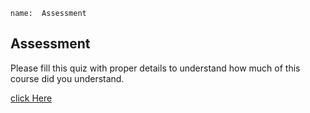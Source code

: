 ```ngMeta
name:  Assessment
```

## Assessment

Please fill this quiz with proper details to understand how much of this course did you understand.

[click Here]("https://docs.google.com/forms/d/e/1FAIpQLScOMeK2zn-NZpCBgYM2boKoBNCMJua4SHKH94adV2HTY_s1yQ/viewform?usp=sf_link")